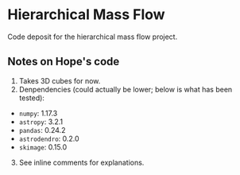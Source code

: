 # Hierarchical Mass Flow
Code deposit for the hierarchical mass flow project.

## Notes on Hope's code
1. Takes 3D cubes for now.
2. Denpendencies (could actually be lower; below is what has been tested):
  * `numpy`: 1.17.3
  * `astropy`: 3.2.1
  * `pandas`: 0.24.2
  * `astrodendro`: 0.2.0
  * `skimage`: 0.15.0
3. See inline comments for explanations.
